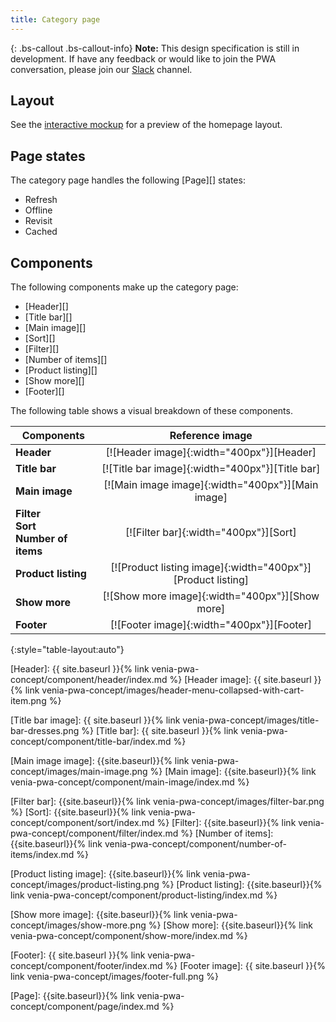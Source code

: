 ```yaml
---
title: Category page
---
```


{: .bs-callout .bs-callout-info}
**Note:**
This design specification is still in development.
If have any feedback or would like to join the PWA conversation, please join our [Slack][] channel.

## Layout

See the [interactive mockup] for a preview of the homepage layout.

## Page states

The category page handles the following [Page][] states:

* Refresh
* Offline
* Revisit
* Cached

## Components

The following components make up the category page:

* [Header][]
* [Title bar][]
* [Main image][]
* [Sort][]
* [Filter][]
* [Number of items][]
* [Product listing][]
* [Show more][]
* [Footer][]

The following table shows a visual breakdown of these components.

| Components                                      | Reference image                                             |
| ----------------------------------------------- | :---------------------------------------------------------: |
| **Header**                                      | [![Header image]{:width="400px"}][Header]                   |
| **Title bar**                                   | [![Title bar image]{:width="400px"}][Title bar]             |
| **Main image**                                  | [![Main image image]{:width="400px"}][Main image]           |
| **Filter**<br/>**Sort**<br/>**Number of items** | [![Filter bar]{:width="400px"}][Sort]                       |
| **Product listing**                             | [![Product listing image]{:width="400px"}][Product listing] |
| **Show more**                                   | [![Show more image]{:width="400px"}][Show more]             |
| **Footer**                                      | [![Footer image]{:width="400px"}][Footer]                   |
{:style="table-layout:auto"}


[interactive mockup]: https://magento.invisionapp.com/share/5YMQJXACV6A#/screens

[Header]: {{ site.baseurl }}{% link venia-pwa-concept/component/header/index.md %}
[Header image]: {{ site.baseurl }}{% link venia-pwa-concept/images/header-menu-collapsed-with-cart-item.png %}

[Title bar image]: {{ site.baseurl }}{% link venia-pwa-concept/images/title-bar-dresses.png %}
[Title bar]: {{ site.baseurl }}{% link venia-pwa-concept/component/title-bar/index.md %} 

[Main image image]: {{site.baseurl}}{% link venia-pwa-concept/images/main-image.png %}
[Main image]: {{site.baseurl}}{% link venia-pwa-concept/component/main-image/index.md %}

[Filter bar]: {{site.baseurl}}{% link venia-pwa-concept/images/filter-bar.png %}
[Sort]: {{site.baseurl}}{% link venia-pwa-concept/component/sort/index.md %}
[Filter]: {{site.baseurl}}{% link venia-pwa-concept/component/filter/index.md %}
[Number of items]: {{site.baseurl}}{% link venia-pwa-concept/component/number-of-items/index.md %}

[Product listing image]: {{site.baseurl}}{% link venia-pwa-concept/images/product-listing.png %}
[Product listing]: {{site.baseurl}}{% link venia-pwa-concept/component/product-listing/index.md %}

[Show more image]: {{site.baseurl}}{% link venia-pwa-concept/images/show-more.png %}
[Show more]: {{site.baseurl}}{% link venia-pwa-concept/component/show-more/index.md %}

[Footer]: {{ site.baseurl }}{% link venia-pwa-concept/component/footer/index.md %} 
[Footer image]: {{ site.baseurl }}{% link venia-pwa-concept/images/footer-full.png %}

[Page]: {{site.baseurl}}{% link venia-pwa-concept/component/page/index.md %}

[Slack]: https:/magentocommeng.slack.com/messages/C71HNKYS2